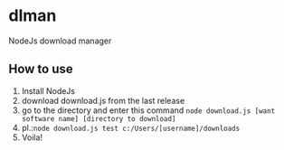 # dlman
NodeJs download manager

## How to use
1. Install NodeJs
2. download download.js from the last release
3. go to the directory and enter this command ```node download.js [want software name] [directory to download]```
4. pl.:```node download.js test c:/Users/[username]/downloads```
5. Voila!
